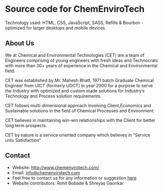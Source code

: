 # Source code for ChemEnviroTech
Technology used: HTML, CSS, JavaScript, SASS, Refills & Bourbon - optimized for larger desktops and mobile devices. 

## About Us
We at Chemical and Environmental Technologies (CET) are a team of Engineers comprising of young engineers with fresh ideas and Technocrats with more than 30+ years of experience in the Chemical and Environmental field. <br />

CET was established by Mr. Mahesh Bhatt, 1971 batch Graduate Chemical Engineer from UICT (formerly UDCT) in year 2000 for a purpose to serve the Industry with optimized and custom made solutions for Industry’s Technology and Process solution requirements. <br />

CET follows multi-dimensional approach involving Client,Economics and Sustainable solutions in the field of Chemical Processes and Environment.  <br />

CET believes in maintaining win-win relationships with the Client for better long term prospects. <br />

CET by nature is a service oriented company which believes in “Service unto Satisfaction” 

## Contact

* Website: http://www.chemenvirotech.com/
* Email: info@chemenvirotech.com
* Feel free to contact us for any information or suggestion [here](mailto:info@chemenvirotech.com)
* Website contributors: Rohit Bobade & Shreyas Gaonkar
